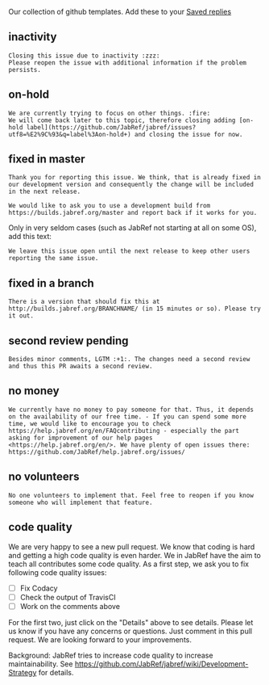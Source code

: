 Our collection of github templates.
Add these to your [Saved replies](https://github.com/settings/replies)

## inactivity
```
Closing this issue due to inactivity :zzz: 
Please reopen the issue with additional information if the problem persists.
```

## on-hold
```
We are currently trying to focus on other things. :fire:
We will come back later to this topic, therefore closing adding [on-hold label](https://github.com/JabRef/jabref/issues?utf8=%E2%9C%93&q=label%3Aon-hold+) and closing the issue for now.
```

## fixed in master
```
Thank you for reporting this issue. We think, that is already fixed in our development version and consequently the change will be included in the next release.

We would like to ask you to use a development build from https://builds.jabref.org/master and report back if it works for you.
```

Only in very seldom cases (such as JabRef not starting at all on some OS), add this text:

    We leave this issue open until the next release to keep other users reporting the same issue.

## fixed in a branch
```
There is a version that should fix this at http://builds.jabref.org/BRANCHNAME/ (in 15 minutes or so). Please try it out. 
```

## second review pending
```
Besides minor comments, LGTM :+1:. The changes need a second review and thus this PR awaits a second review.
```

## no money
```
We currently have no money to pay someone for that. Thus, it depends on the availability of our free time. - If you can spend some more time, we would like to encourage you to check https://help.jabref.org/en/FAQcontributing - especially the part asking for improvement of our help pages <https://help.jabref.org/en/>. We have plenty of open issues there: https://github.com/JabRef/help.jabref.org/issues/
```

## no volunteers

```
No one volunteers to implement that. Feel free to reopen if you know someone who will implement that feature.
```

## code quality

We are very happy to see a new pull request.
We know that coding is hard and getting a high code quality is even harder.
We in JabRef have the aim to teach all contributes some code quality.
As a first step, we ask you to fix following code quality issues:

 - [ ] Fix Codacy
 - [ ] Check the output of TravisCI
 - [ ] Work on the comments above

For the first two, just click on the "Details" above to see details.
Please let us know if you have any concerns or questions.
Just comment in this pull request.
We are looking forward to your improvements.


Background: JabRef tries to increase code quality to increase maintainability. See <https://github.com/JabRef/jabref/wiki/Development-Strategy> for details.
